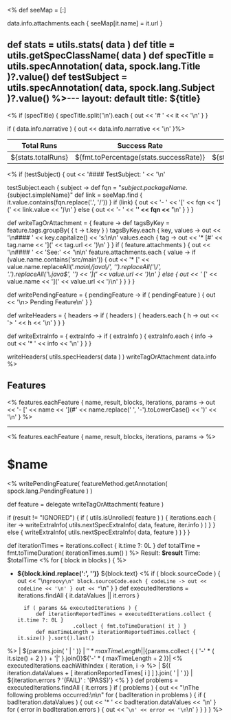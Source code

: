 <%
  def seeMap = [:] 

  data.info.attachments.each {
    seeMap[it.name] = it.url
  }

  def stats = utils.stats( data )
  def title = utils.getSpecClassName( data )
  def specTitle = utils.specAnnotation( data, spock.lang.Title )?.value()
  def testSubject = utils.specAnnotation( data, spock.lang.Subject )?.value()
%>---
layout: default
title: ${title}
---
<%
if (specTitle) {
  specTitle.split('\n').each { out << '# ' << it << '\n' }
}

if ( data.info.narrative ) {
  out << data.info.narrative << '\n'
}%>

| Total Runs         | Success Rate                           | Failures          | Errors          | Skipped          | Total time (ms)                   |
|--------------------|----------------------------------------|-------------------|-----------------|------------------|-----------------------------------|
| ${stats.totalRuns} | ${fmt.toPercentage(stats.successRate)} | ${stats.failures} | ${stats.errors} | ${stats.skipped} | ${fmt.toTimeDuration(stats.time)} |

<%
if (testSubject) {
  out << '#### TestSubject: ' << '\n'

  testSubject.each { subject ->
    def fqn = "${subject.packageName}.${subject.simpleName}"
    def link = seeMap.find { it.value.contains(fqn.replace('.', '/')) }
    if (link) {
      out << '- ' << '[' << fqn << '](' << link.value << ')\n'
    } else {
      out << '- ' << '**' << fqn << '**\n'
    }
  }
}

def writeTagOrAttachment = { feature ->
    def tagsByKey = feature.tags.groupBy( { t -> t.key } )
    tagsByKey.each { key, values ->
        out << '\n#### ' << key.capitalize() << 's:\n\n'
        values.each { tag ->
            out << '* [#' << tag.name << '](' << tag.url << ')\n'
        }
    }
    if ( feature.attachments ) {
        out << '\n#### ' << 'See:' << '\n\n'
        feature.attachments.each { value ->
          if (value.name.contains('src/main')) {
            out << '* [' << value.name.replaceAll('.*main\\/java\\/', '').replaceAll('\\/', '.').replaceAll('\\.java$', '') << '](' << value.url << ')\n'
          } else {
            out << '* [' << value.name << '](' << value.url << ')\n'
          }
        }
    }
}

def writePendingFeature = { pendingFeature ->
    if ( pendingFeature ) {
        out << '\n> Pending Feature\n'
    }
}

def writeHeaders = { headers ->
    if ( headers ) {
        headers.each { h ->
            out << '> ' << h << '\n'
        }
    }
}

def writeExtraInfo = { extraInfo ->
    if ( extraInfo ) {
        extraInfo.each { info ->
            out << '* ' << info << '\n'
        }
    }
}

writeHeaders( utils.specHeaders( data ) )
writeTagOrAttachment data.info
%>

## Features
<%
features.eachFeature { name, result, blocks, iterations, params ->
  out << '- [' << name << '](#' << name.replace(' ', '-').toLowerCase() << ')' << '\n'
}
%>

----------------------------------

<%
features.eachFeature { name, result, blocks, iterations, params ->
%>
# $name
<%
  writePendingFeature( featureMethod.getAnnotation( spock.lang.PendingFeature ) )
  
  def feature = delegate
  writeTagOrAttachment( feature )

  if (result != "IGNORED") {
    if ( utils.isUnrolled( feature ) ) {
      iterations.each { iter ->
        writeExtraInfo( utils.nextSpecExtraInfo( data, feature, iter.info ) )
      }
    } else {
      writeExtraInfo( utils.nextSpecExtraInfo( data, feature ) )
    }
  }
 
 def iterationTimes = iterations.collect { it.time ?: 0L }
 def totalTime = fmt.toTimeDuration( iterationTimes.sum() )
%>
Result: **$result**
Time: $totalTime
<%
        for ( block in blocks ) {
 %>
* __${block.kind.replace(':', '')}__ ${block.text}
<%
          if ( block.sourceCode ) {
              out << "\n```groovy\n"
              block.sourceCode.each { codeLine ->
                  out << codeLine << '\n'
              }
              out << "```\n"
          }
        }
        def executedIterations = iterations.findAll { it.dataValues || it.errors }
        
        if ( params && executedIterations ) {
            def iterationReportedTimes = executedIterations.collect { it.time ?: 0L }
                        .collect { fmt.toTimeDuration( it ) }
            def maxTimeLength = iterationReportedTimes.collect { it.size() }.sort().last()
 %>
 | ${params.join( ' | ' )} | ${' ' * maxTimeLength} |
 |${params.collect { ( '-' * ( it.size() + 2 ) ) + '|' }.join()}${'-' * ( maxTimeLength + 2 )}|
<%
            executedIterations.eachWithIndex { iteration, i -> 
%> | ${( iteration.dataValues + [ iterationReportedTimes[ i ] ] ).join( ' | ' )} | ${iteration.errors ? '(FAIL)' : '(PASS)'}
<%          }
        }
        def problems = executedIterations.findAll { it.errors }
        if ( problems ) {
            out << "\nThe following problems occurred:\n\n"
            for ( badIteration in problems ) {
                if ( badIteration.dataValues ) {
                    out << '* ' << badIteration.dataValues << '\n'
                }
                for ( error in badIteration.errors ) {
                    out << '```\n' << error << '\n```\n'
                }
            }
        }
    }
 %>
